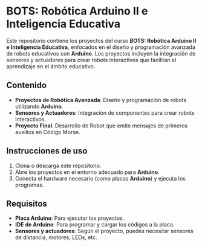 # BOTS: Robótica Arduino II e Inteligencia Educativa

Este repositorio contiene los proyectos del curso **BOTS: Robótica Arduino II e Inteligencia Educativa**, enfocados en el diseño y programación avanzada de robots educativos con **Arduino**. Los proyectos incluyen la integración de sensores y actuadores para crear robots interactivos que facilitan el aprendizaje en el ámbito educativo.

## Contenido

- **Proyectos de Robótica Avanzada**: Diseño y programación de robots utilizando **Arduino**.
- **Sensores y Actuadores**: Integración de componentes para crear robots interactivos.
- **Proyecto Final**: Desarrollo de Robot que emite mensajes de primeros auxilios en Código Morse.

## Instrucciones de uso

1. Clona o descarga este repositorio.
2. Abre los proyectos en el entorno adecuado para **Arduino**.
3. Conecta el hardware necesario (como placas **Arduino**) y ejecuta los programas.

## Requisitos

- **Placa Arduino**: Para ejecutar los proyectos.
- **IDE de Arduino**: Para programar y cargar los códigos a la placa.
- **Sensores y actuadores**: Según el proyecto, puedes necesitar sensores de distancia, motores, LEDs, etc.
